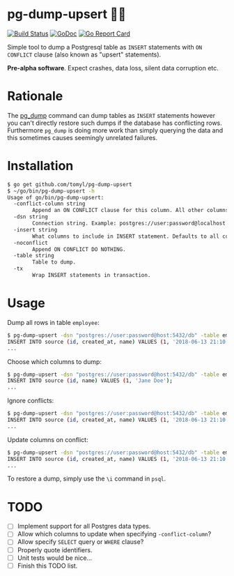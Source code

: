 # pg-dump-upsert :elephant::poop:

[![Build Status](https://travis-ci.org/tomyl/pg-dump-upsert.svg?branch=master)](https://travis-ci.org/tomyl/pg-dump-upsert)
[![GoDoc](https://godoc.org/github.com/tomyl/pg-dump-upsert/pgdump?status.png)](http://godoc.org/github.com/tomyl/pg-dump-upsert/pgdump)
[![Go Report Card](https://goreportcard.com/badge/github.com/tomyl/pg-dump-upsert)](https://goreportcard.com/report/github.com/tomyl/pg-dump-upsert)

Simple tool to dump a Postgresql table as `INSERT` statements with `ON
CONFLICT` clause (also known as "upsert" statements).

**Pre-alpha software**. Expect crashes, data loss, silent data corruption etc.

# Rationale

The [pg\_dump](https://www.postgresql.org/docs/current/static/app-pgdump.html)
command can dump tables as `INSERT` statements however you can't directly
restore such dumps if the database has conflicting rows. Furthermore `pg_dump`
is doing more work than simply querying the data and this sometimes causes
seemingly unrelated failures.

# Installation

```bash
$ go get github.com/tomyl/pg-dump-upsert
$ ~/go/bin/pg-dump-upsert -h
Usage of go/bin/pg-dump-upsert:
  -conflict-column string
        Append an ON CONFLICT clause for this column. All other columns will be included in a DO UPDATE SET list.
  -dsn string
        Connection string. Example: postgres://user:password@localhost:5432/db?sslmode=disable
  -insert string
        What columns to include in INSERT statement. Defaults to all columns
  -noconflict
        Append ON CONFLICT DO NOTHING.
  -table string
        Table to dump.
  -tx
        Wrap INSERT statements in transaction.
```

# Usage

Dump all rows in table `employee`:

```bash
$ pg-dump-upsert -dsn "postgres://user:password@host:5432/db" -table employee 
INSERT INTO source (id, created_at, name) VALUES (1, '2018-06-13 21:10:34.769555+08', 'Jane Doe');
...
```

Choose which columns to dump:

```bash
$ pg-dump-upsert -dsn "postgres://user:password@host:5432/db" -table employee -insert id,name
INSERT INTO source (id, name) VALUES (1, 'Jane Doe');
...
```

Ignore conflicts:

```bash
$ pg-dump-upsert -dsn "postgres://user:password@host:5432/db" -table employee -noconflict
INSERT INTO source (id, created_at, name) VALUES (1, '2018-06-13 21:10:34.769555+08', 'Jane Doe') ON CONFLICT DO NOTHING;
...
```

Update columns on conflict:

```bash
$ pg-dump-upsert -dsn "postgres://user:password@host:5432/db" -table employee -conflict-column id
INSERT INTO source (id, created_at, name) VALUES (1, '2018-06-13 21:10:34.769555+08', 'Jane Doe') ON CONFLICT (id) DO UPDATE SET created_at=EXCLUDED.created_at, name=EXCLUDED.name;
...
```

To restore a dump, simply use the `\i` command in `psql`.

# TODO
- [ ] Implement support for all Postgres data types.
- [ ] Allow which columns to update when specifying `-conflict-column`?
- [ ] Allow specify `SELECT` query or `WHERE` clause?
- [ ] Properly quote identifiers.
- [ ] Unit tests would be nice...
- [ ] Finish this TODO list.
